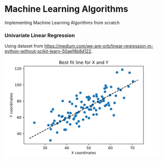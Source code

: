 # Machine Learning Algorithms
Implementing Machine Learning Algorithms from scratch

### Univariate Linear Regression
Using dataset from https://medium.com/we-are-orb/linear-regression-in-python-without-scikit-learn-50aef4b8d122.
![Univariate Linear Regression](result-plots/univariate_linear_regression.svg)
